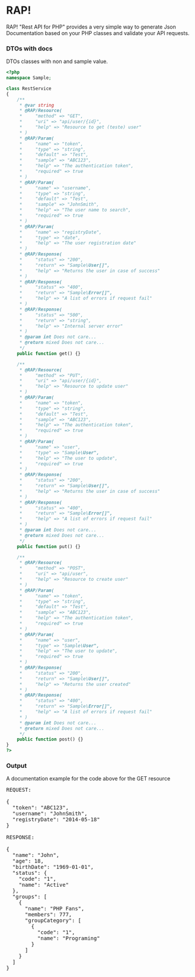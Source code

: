 RAP!
=============

RAP! "Rest API for PHP" provides a very simple way to generate Json Documentation based on your PHP classes and validate your API requests.

### DTOs with docs

DTOs classes with non and sample value.

```php
<?php
namespace Sample;

class RestService
{
    /**
     * @var string
     * @RAP/Resource(
     *     "method" => "GET",
     *     "uri" => "api/user/{id}",
     *     "help" => "Resource to get (teste) user"
     * )
     * @RAP/Param(
     *     "name" => "token",
     *     "type" => "string",
     *     "default" => "Test",
     *     "sample" => "ABC123",
     *     "help" => "The authentication token",
     *     "required" => true
     * )
     * @RAP/Param(
     *     "name" => "username",
     *     "type" => "string",
     *     "default" => "Test",
     *     "sample" => "JohnSmith",
     *     "help" => "The user name to search",
     *     "required" => true
     * )
     * @RAP/Param(
     *     "name" => "registryDate",
     *     "type" => "date",
     *     "help" => "The user registration date"
     * )
     * @RAP/Response(
     *     "status" => "200",
     *     "return" => "Sample\User[]",
     *     "help" => "Returns the user in case of success"
     * )
     * @RAP/Response(
     *     "status" => "400",
     *     "return" => "Sample\Error[]",
     *     "help" => "A list of errors if request fail"
     * )
     * @RAP/Response(
     *     "status" => "500",
     *     "return" => "string",
     *     "help" => "Internal server error"
     * )
     * @param int Does not care...
     * @return mixed Does not care...
     */
    public function get() {}

    /**
     * @RAP/Resource(
     *     "method" => "PUT",
     *     "uri" => "api/user/{id}",
     *     "help" => "Resource to update user"
     * )
     * @RAP/Param(
     *     "name" => "token",
     *     "type" => "string",
     *     "default" => "Test",
     *     "sample" => "ABC123",
     *     "help" => "The authentication token",
     *     "required" => true
     * )
     * @RAP/Param(
     *     "name" => "user",
     *     "type" => "Sample\User",
     *     "help" => "The user to update",
     *     "required" => true
     * )
     * @RAP/Response(
     *     "status" => "200",
     *     "return" => "Sample\User[]",
     *     "help" => "Returns the user in case of success"
     * )
     * @RAP/Response(
     *     "status" => "400",
     *     "return" => "Sample\Error[]",
     *     "help" => "A list of errors if request fail"
     * )
     * @param int Does not care...
     * @return mixed Does not care...
     */
    public function put() {}

    /**
     * @RAP/Resource(
     *     "method" => "POST",
     *     "uri" => "api/user",
     *     "help" => "Resource to create user"
     * )
     * @RAP/Param(
     *     "name" => "token",
     *     "type" => "string",
     *     "default" => "Test",
     *     "sample" => "ABC123",
     *     "help" => "The authentication token",
     *     "required" => true
     * )
     * @RAP/Param(
     *     "name" => "user",
     *     "type" => "Sample\User",
     *     "help" => "The user to update",
     *     "required" => true
     * )
     * @RAP/Response(
     *     "status" => "200",
     *     "return" => "Sample\User[]",
     *     "help" => "Returns the user created"
     * )
     * @RAP/Response(
     *     "status" => "400",
     *     "return" => "Sample\Error[]",
     *     "help" => "A list of errors if request fail"
     * )
     * @param int Does not care...
     * @return mixed Does not care...
     */
    public function post() {}
}
?>
```

### Output

A documentation example for the code above for the GET resource

<pre>
REQUEST:

{
  "token": "ABC123",
  "username": "JohnSmith",
  "registryDate": "2014-05-18"
}

RESPONSE:

{
  "name": "John",
  "age": 18,
  "birthDate": "1969-01-01",
  "status": {
    "code": "1",
    "name": "Active"
  },
  "groups": [
    {
      "name": "PHP Fans",
      "members": 777,
      "groupCategory": [
        {
          "code": "1",
          "name": "Programing"
        }
      ]
    }
  ]
}
</pre>
